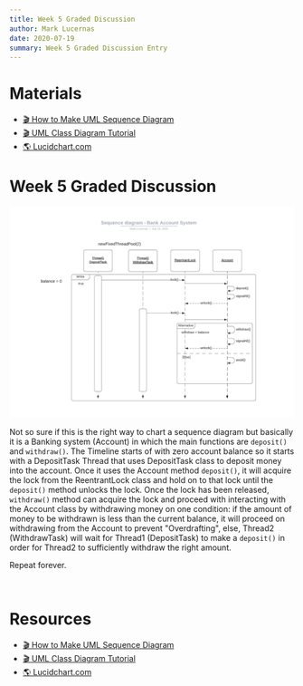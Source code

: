 ```yaml
---
title: Week 5 Graded Discussion
author: Mark Lucernas
date: 2020-07-19
summary: Week 5 Graded Discussion Entry
---
```



# Materials

- [🎬 How to Make UML Sequence Diagram](https://www.youtube.com/watch?v=pCK6prSq8aw)
- [🎬 UML Class Diagram Tutorial](https://www.youtube.com/watch?v=UI6lqHOVHic&list=PLUoebdZqEHTxNC7hWPPwLsBmWI0KEhZOd)
- [🌎 Lucidchart.com](https://www.lucidchart.com)


# Week 5 Graded Discussion

![Sequence Diagram - Bank Account System](../../../../../files/summer-2020/CISC-191/week-5/graded-discussion/sequence_diagram.png)

Not so sure if this is the right way to chart a sequence diagram but basically
it is a Banking system (Account) in which the main functions are `deposit()` and
`withdraw()`. The Timeline starts of with zero account balance so it starts with
a DepositTask Thread that uses DepositTask class to deposit money into the
account. Once it uses the Account method `deposit()`, it will acquire the lock
from the ReentrantLock class and hold on to that lock until the `deposit()`
method unlocks the lock. Once the lock has been released, `withdraw()` method
can acquire the lock and proceed with interacting with the Account class by
withdrawing money on one condition: if the amount of money to be withdrawn is
less than the current balance, it will proceed on withdrawing from the Account
to prevent "Overdrafting", else, Thread2 (WithdrawTask) will wait for Thread1
(DepositTask) to make a `deposit()` in order for Thread2 to sufficiently
withdraw the right amount.

Repeat forever.


<br>

# Resources

- [🎬 How to Make UML Sequence Diagram](https://www.youtube.com/watch?v=pCK6prSq8aw)
- [🎬 UML Class Diagram Tutorial](https://www.youtube.com/watch?v=UI6lqHOVHic&list=PLUoebdZqEHTxNC7hWPPwLsBmWI0KEhZOd)
- [🌎 Lucidchart.com](https://www.lucidchart.com)

